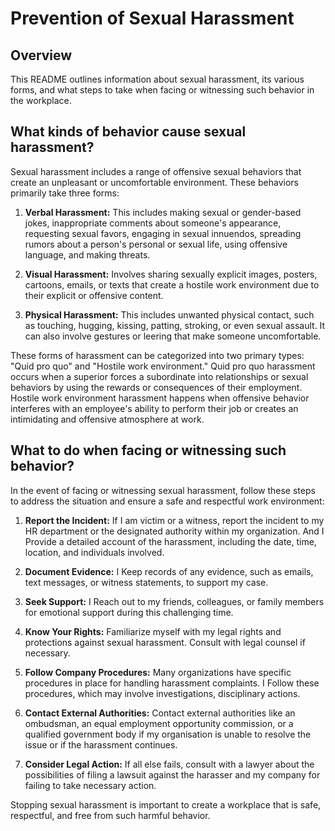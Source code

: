 # Prevention of Sexual Harassment

## Overview

This README outlines information about sexual harassment, its various forms, and what steps to take when facing or witnessing such behavior in the workplace.

## What kinds of behavior cause sexual harassment?

Sexual harassment includes a range of offensive sexual behaviors that create an unpleasant or uncomfortable environment. These behaviors primarily take three forms:

1. **Verbal Harassment:** This includes making sexual or gender-based jokes, inappropriate comments about someone's appearance, requesting sexual favors, engaging in sexual innuendos, spreading rumors about a person's personal or sexual life, using offensive language, and making threats.

2. **Visual Harassment:** Involves sharing sexually explicit images, posters, cartoons, emails, or texts that create a hostile work environment due to their explicit or offensive content.

3. **Physical Harassment:** This includes unwanted physical contact, such as touching, hugging, kissing, patting, stroking, or even sexual assault. It can also involve gestures or leering that make someone uncomfortable.

These forms of harassment can be categorized into two primary types: "Quid pro quo" and "Hostile work environment." Quid pro quo harassment occurs when a superior forces a subordinate into relationships or sexual behaviors by using the rewards or consequences of their employment. Hostile work environment harassment happens when offensive behavior interferes with an employee's ability to perform their job or creates an intimidating and offensive atmosphere at work.

## What to do when facing or witnessing such behavior?

In the event of facing or witnessing sexual harassment, follow these steps to address the situation and ensure a safe and respectful work environment:

1. **Report the Incident:** If I am victim or a witness, report the incident to my HR department or the designated authority within my organization. And I Provide a detailed account of the harassment, including the date, time, location, and individuals involved.

2. **Document Evidence:** I Keep records of any evidence, such as emails, text messages, or witness statements, to support my case.

3. **Seek Support:** I Reach out to my friends, colleagues, or family members for emotional support during this challenging time.

4. **Know Your Rights:** Familiarize myself with my legal rights and protections against sexual harassment. Consult with legal counsel if necessary.

5. **Follow Company Procedures:** Many organizations have specific procedures in place for handling harassment complaints. I Follow these procedures, which may involve investigations, disciplinary actions.

6. **Contact External Authorities:** Contact external authorities like an ombudsman, an equal employment opportunity commission, or a qualified government body if my organisation is unable to resolve the issue or if the harassment continues.

7. **Consider Legal Action:** If all else fails, consult with a lawyer about the possibilities of filing a lawsuit against the harasser and my company for failing to take necessary action.

Stopping sexual harassment is important to create a workplace that is safe, respectful, and free from such harmful behavior.

